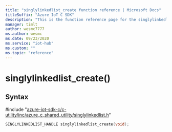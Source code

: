 ```yaml
---                             
title: "singlylinkedlist_create function reference | Microsoft Docs" 
titleSuffix: "Azure IoT C SDK"            
description: "This is the function reference page for the singlylinkedlist_create() function in the Azure IoT C SDK. This SDK is used with Azure IoT Hub and Azure IoT Hub Device Provisioning Service"            
manager: timlt                 
author: wesmc7777              
ms.author: wesmc               
ms.date: 09/23/2020                    
ms.service: "iot-hub"             
ms.custom: ""                
ms.topic: "reference"        
---                            
```


# singlylinkedlist_create()

## Syntax

\#include "[azure-iot-sdk-c/c-utility/inc/azure_c_shared_utility/singlylinkedlist.h](../singlylinkedlist-h.md)"  
```C
SINGLYLINKEDLIST_HANDLE singlylinkedlist_create(void);
```

